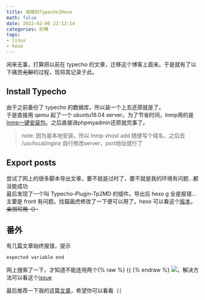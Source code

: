 ```yaml
---
title: 艰难的Typecho2Hexo
math: false
date: 2022-02-06 22:13:14
categories: 折腾
tags:
- linux
- hexo
---
```


闲来无事，打算把以前在 typecho 的文章，迁移这个博客上面来。于是就有了以下痛苦~~无聊~~的过程，现将其记录于此。
<!--more-->

## Install Typecho
由于之前备份了 typecho 的数据库，所以装一个上去还原就是了。  
于是直接用 qemu 起了一个 ubuntu18.04 server。为了节省时间，lnmp用的是[lnmp一键安装包](https://lnmp.org/)。之后直接进phpmyadmin还原就完事了。  

> note: 因为是本地安装，所以 lnmp vhost add 随便写个域名，之后去 /usr/local/nginx 自行修改server，port地址就行了

## Export posts
尝试了网上的很多脚本导出文章，要不就是过时了，要不就是我的环境有问题...都没能成功  
最后发现了一个叫 Typecho-Plugin-Tp2MD 的插件。导出后 hexo g 全是报错...主要是 front 有问题。找猫画虎修改了一下便可以用了。hexo 可以看这个[版本](https://github.com/ricofx47/Typecho-Plugin-Tp2MD)，~~亲测可用（）~~  

## 番外
有几篇文章始终报错，提示
```bash
expected variable end
```
网上搜索了一下，才知道不能连用两个{% raw %} {{ {% endraw %} ![](https://cdn.jsdelivr.net/gh/microlong666/tieba_mobile_emotions/image_emoticon27.png)，解决方法可以看这个[issue](https://github.com/hexojs/hexo/issues/3224)  

最后推荐一下我的这篇[文章](https://ricofx47.cc/2020/08/29/LOJ2958「COCI_2009.10」ALADIN/)，希望你可以看看（（

